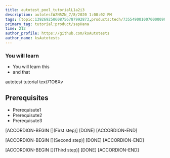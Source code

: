 ```yaml
---
title: autotest_pool_tutorialL1a2i3
description: autotestWZN5ZN_7/8/2020 1:00:02 PM
tags: [topic:139269250608756787992873,products:tech/73554900100700000996,tutorial:experience/advanced]
primary_tag: tutorial:product/sapHana
time: 212
author_profile: https://github.com/ksAutotests
author_name: ksAutotests
---
```

### You will learn
- You will learn this
- and that

autotest tutorial text71O6Xv

## Prerequisites
- Prerequisute1
- Prerequisute2
- Prerequisute3

[ACCORDION-BEGIN [](First step)]
[DONE]
[ACCORDION-END]

[ACCORDION-BEGIN [](Second step)]
[DONE]
[ACCORDION-END]

[ACCORDION-BEGIN [](Third step)]
[DONE]
[ACCORDION-END]

